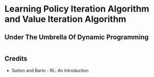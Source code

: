 # Learning Policy Iteration Algorithm and Value Iteration Algorithm

## Under The Umbrella Of Dynamic Programming

```python

```

## Credits

- Sutton and Barto - RL: An Introduction